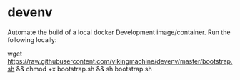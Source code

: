 # devenv
Automate the build of a local docker Development image/container. Run the following locally:

wget https://raw.githubusercontent.com/vikingmachine/devenv/master/bootstrap.sh && chmod +x bootstrap.sh && sh bootstrap.sh
